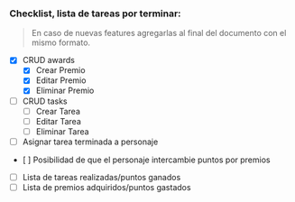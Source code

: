 ### Checklist, lista de tareas por terminar:

> En caso de nuevas features agregarlas al final del documento con el mismo formato.

- [x] CRUD awards
  - [x] Crear Premio
  - [x] Editar Premio
  - [x] Eliminar Premio
- [ ] CRUD tasks
  - [ ] Crear Tarea
  - [ ] Editar Tarea
  - [ ] Eliminar Tarea
- [ ] Asignar tarea terminada a personaje
- [ ] Posibilidad de que el personaje intercambie puntos por premios
- [ ] Lista de tareas realizadas/puntos ganados
- [ ] Lista de premios adquiridos/puntos gastados
